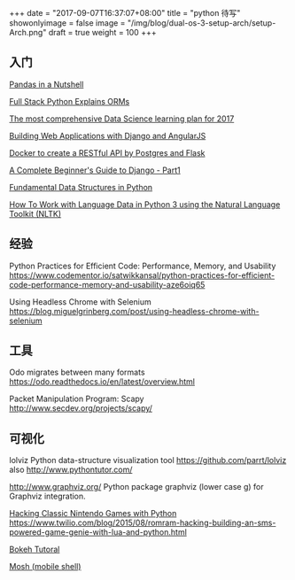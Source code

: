 +++
date = "2017-09-07T16:37:07+08:00"
title = "python 待写"
showonlyimage = false
image = "/img/blog/dual-os-3-setup-arch/setup-Arch.png"
draft = true
weight = 100
+++

## 入门

[Pandas in a Nutshell](http://kanoki.org/2017/07/16/pandas-in-a-nutshell/)

[Full Stack Python Explains ORMs](https://www.fullstackpython.com/object-relational-mappers-orms.html)

[The most comprehensive Data Science learning plan for 2017](https://www.analyticsvidhya.com/blog/2017/01/the-most-comprehensive-data-science-learning-plan-for-2017/)

[Building Web Applications with Django and AngularJS](https://thinkster.io/django-angularjs-tutorial)

[Docker to create a RESTful API by Postgres and Flask](http://testdriven.io/part-one-intro/)

[A Complete Beginner's Guide to Django - Part1](https://simpleisbetterthancomplex.com/series/2017/09/04/a-complete-beginners-guide-to-django-part-1.html)

[Fundamental Data Structures in Python](https://dbader.org/blog/fundamental-data-structures-in-python)

[How To Work with Language Data in Python 3 using the Natural Language Toolkit (NLTK)](https://www.digitalocean.com/community/tutorials/how-to-work-with-language-data-in-python-3-using-the-natural-language-toolkit-nltk)

## 经验

Python Practices for Efficient Code: Performance, Memory, and Usability
https://www.codementor.io/satwikkansal/python-practices-for-efficient-code-performance-memory-and-usability-aze6oiq65

Using Headless Chrome with Selenium
https://blog.miguelgrinberg.com/post/using-headless-chrome-with-selenium

## 工具

Odo migrates between many formats
https://odo.readthedocs.io/en/latest/overview.html

Packet Manipulation Program: Scapy
http://www.secdev.org/projects/scapy/


## 可视化

lolviz   Python data-structure visualization tool https://github.com/parrt/lolviz  also http://www.pythontutor.com/

http://www.graphviz.org/ Python package graphviz (lower case g) for Graphviz integration.

[Hacking Classic Nintendo Games with Python](https://www.youtube.com/watch?v=v75rNdPukuI)
https://www.twilio.com/blog/2015/08/romram-hacking-building-an-sms-powered-game-genie-with-lua-and-python.html

[Bokeh Tutoral](https://www.fullstackpython.com/blog/responsive-bar-charts-bokeh-flask-python-3.html)

[Mosh (mobile shell)](https://www.youtube.com/watch?v=XsIxNYl0oyU)
